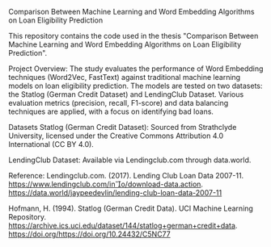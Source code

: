 Comparison Between Machine Learning and Word Embedding Algorithms on Loan Eligibility Prediction

This repository contains the code used in the thesis "Comparison Between Machine Learning and Word Embedding Algorithms on Loan Eligibility Prediction".

Project Overview:
The study evaluates the performance of Word Embedding techniques (Word2Vec, FastText) against traditional machine learning models on loan eligibility prediction. The models are tested on two datasets: the Statlog (German Credit Dataset) and LendingClub Dataset. Various evaluation metrics (precision, recall, F1-score) and data balancing techniques are applied, with a focus on identifying bad loans.

Datasets
Statlog (German Credit Dataset): Sourced from Strathclyde University, licensed under the Creative Commons Attribution 4.0 International (CC BY 4.0).

LendingClub Dataset: Available via Lendingclub.com through data.world.

Reference:
Lendingclub.com. (2017). Lending Club Loan Data 2007-11. https://www.lendingclub.com/ino/download-data.action. https://data.world/jaypeedevlin/lending-club-loan-data-2007-11

Hofmann, H. (1994). Statlog (German Credit Data). UCI Machine Learning Repository. https://archive.ics.uci.edu/dataset/144/statlog+german+credit+data. https://doi.org/https://doi.org/10.24432/C5NC77

